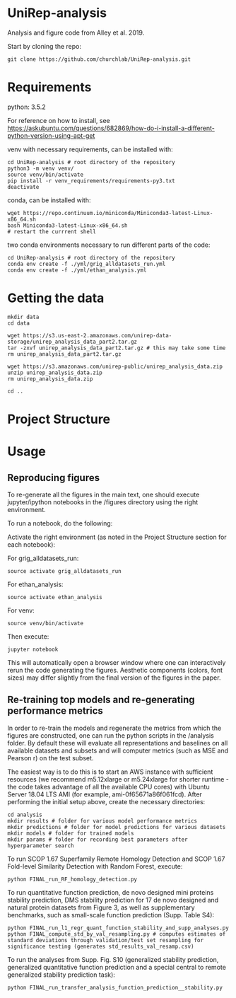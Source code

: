 # UniRep-analysis
Analysis and figure code from Alley et al. 2019.

Start by cloning the repo:
```
git clone https://github.com/churchlab/UniRep-analysis.git
```

# Requirements
python: 3.5.2

For reference on how to install, see https://askubuntu.com/questions/682869/how-do-i-install-a-different-python-version-using-apt-get

venv with necessary requirements, can be installed with:
```
cd UniRep-analysis # root directory of the repository
python3 -m venv venv/
source venv/bin/activate
pip install -r venv_requirements/requirements-py3.txt
deactivate
```

conda, can be installed with:
```
wget https://repo.continuum.io/miniconda/Miniconda3-latest-Linux-x86_64.sh
bash Miniconda3-latest-Linux-x86_64.sh
# restart the currrent shell
```

two conda environments necessary to run different parts of the code:
```
cd UniRep-analysis # root directory of the repository
conda env create -f ./yml/grig_alldatasets_run.yml
conda env create -f ./yml/ethan_analysis.yml
```

# Getting the data
```
mkdir data
cd data

wget https://s3.us-east-2.amazonaws.com/unirep-data-storage/unirep_analysis_data_part2.tar.gz
tar -zxvf unirep_analysis_data_part2.tar.gz # this may take some time
rm unirep_analysis_data_part2.tar.gz

wget https://s3.amazonaws.com/unirep-public/unirep_analysis_data.zip
unzip unirep_analysis_data.zip
rm unirep_analysis_data.zip

cd ..
```

# Project Structure

# Usage
## Reproducing figures

To re-generate all the figures in the main text, one should execute jupyter/ipython notebooks in the /figures directory using the right environment.

To run a notebook, do the following:

Activate the right environment (as noted in the Project Structure section for each notebook):

For grig_alldatasets_run:
```
source activate grig_alldatasets_run
```
For ethan_analysis:
```
source activate ethan_analysis
```
For venv:
```
source venv/bin/activate
```

Then execute:
```
jupyter notebook
```
This will automatically open a browser window where one can interactively rerun the code generating the figures. Aesthetic components (colors, font sizes) may differ slightly from the final version of the figures in the paper.

## Re-training top models and re-generating performance metrics

In order to re-train the models and regenerate the metrics from which the figures are constructed, one can run the python scripts in the /analysis folder. By default these will evaluate all representations and baselines on all available datasets and subsets and will computer metrics (such as MSE and Pearson r) on the test subset.

The easiest way is to do this is to start an AWS instance with sufficient resources (we recommend m5.12xlarge or m5.24xlarge for shorter runtime - the code takes advantage of all the available CPU cores) with Ubuntu Server 18.04 LTS AMI (for example, ami-0f65671a86f061fcd). After performing the initial setup above, create the necessary directories:
```
cd analysis
mkdir results # folder for various model performance metrics
mkdir predictions # folder for model predictions for various datasets
mkdir models # folder for trained models
mkdir params # folder for recording best parameters after hyperparameter search 
```

To run SCOP 1.67 Superfamily Remote Homology Detection and SCOP 1.67 Fold-level Similarity Detection with Random Forest, execute:
```
python FINAL_run_RF_homology_detection.py
```

To run quantitative function prediction, de novo designed mini proteins stability prediction, DMS stability prediction for 17 de novo designed and natural protein datasets from Figure 3, as well as supplementary benchmarks, such as small-scale function prediction (Supp. Table S4):
```
python FINAL_run_l1_regr_quant_function_stability_and_supp_analyses.py
python FINAL_compute_std_by_val_resampling.py # computes estimates of standard deviations through validation/test set resampling for significance testing (generates std_results_val_resamp.csv)
```

To run the analyses from Supp. Fig. S10 (generalized stability prediction, generalized quantitative function prediction and a special central to remote generalized stability prediction task):
```
python FINAL_run_transfer_analysis_function_prediction__stability.py
```
